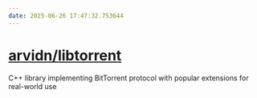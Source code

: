 ```yaml
---
date: 2025-06-26 17:47:32.753644
---
```


# [arvidn/libtorrent](https://github.com/arvidn/libtorrent)

C++ library implementing BitTorrent protocol with popular extensions for real-world use
